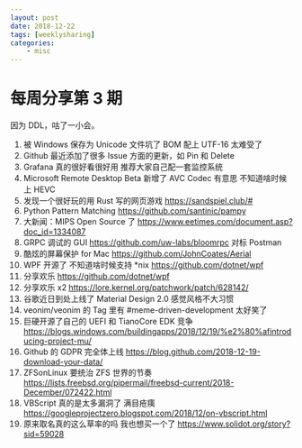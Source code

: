 ```yaml
---
layout: post
date: 2018-12-22
tags: [weeklysharing]
categories:
    - misc
---
```


# 每周分享第 3 期

因为 DDL，咕了一小会。

1. 被 Windows 保存为 Unicode 文件坑了 BOM 配上 UTF-16 太难受了
2. Github 最近添加了很多 Issue 方面的更新，如 Pin 和 Delete
3. Grafana 真的很好看很好用 推荐大家自己配一套监控系统
4. Microsoft Remote Desktop Beta 新增了 AVC Codec 有意思 不知道啥时候上 HEVC
5. 发现一个很好玩的用 Rust 写的网页游戏 https://sandspiel.club/#
6. Python Pattern Matching https://github.com/santinic/pampy
7. 大新闻：MIPS Open Source 了 https://www.eetimes.com/document.asp?doc_id=1334087
8. GRPC 调试的 GUI https://github.com/uw-labs/bloomrpc 对标 Postman
9. 酷炫的屏幕保护 for Mac https://github.com/JohnCoates/Aerial
10. WPF 开源了 不知道啥时候支持 *nix https://github.com/dotnet/wpf
11. 分享欢乐 https://github.com/dotnet/wpf
12. 分享欢乐 x2 https://lore.kernel.org/patchwork/patch/628142/
13. 谷歌近日到处上线了 Material Design 2.0 感觉风格不大习惯
14. veonim/veonim 的 Tag 里有 #meme-driven-development 太好笑了
15. 巨硬开源了自己的 UEFI 和 TianoCore EDK 竞争 https://blogs.windows.com/buildingapps/2018/12/19/%e2%80%afintroducing-project-mu/
16. Github 的 GDPR 完全体上线 https://blog.github.com/2018-12-19-download-your-data/
17. ZFSonLinux 要统治 ZFS 世界的节奏 https://lists.freebsd.org/pipermail/freebsd-current/2018-December/072422.html
18. VBScript 真的是太多漏洞了 满目疮痍 https://googleprojectzero.blogspot.com/2018/12/on-vbscript.html
19. 原来取名真的这么草率的吗 我也想买一个了 https://www.solidot.org/story?sid=59028
